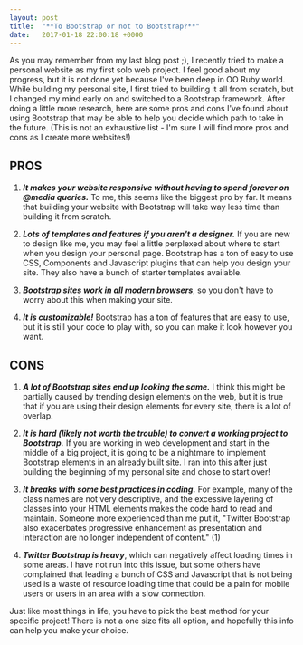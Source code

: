 ```yaml
---
layout: post
title:  "**To Bootstrap or not to Bootstrap?**"
date:   2017-01-18 22:00:18 +0000
---
```



As you may remember from my last blog post ;), I recently tried to make a personal website as my first solo web project. I feel good about my progress, but it is not done yet because I've been deep in OO Ruby world. While building my personal site, I first tried to building it all from scratch, but I changed my mind early on and switched to a Bootstrap framework. After doing a little more research, here are some pros and cons I've found about using Bootstrap that may be able to help you decide which path to take in the future. (This is not an exhaustive list - I'm sure I will find more pros and cons as I create more websites!)

## **PROS**

1) ***It makes your website responsive without having to spend forever on @media queries.*** To me, this seems like the biggest pro by far. It means that building your website with Bootstrap will take way less time than building it from scratch. 

2) ***Lots of templates and features if you aren't a designer.*** If you are new to design like me, you may feel a little perplexed about where to start when you design your personal page. Bootstrap has a ton of easy to use CSS, Components and Javascript plugins that can help you design your site. They also have a bunch of starter templates available. 

3) ***Bootstrap sites work in all modern browsers***, so you don't have to worry about this when making your site. 

4) ***It is customizable!*** Bootstrap has a ton of features that are easy to use, but it is still your code to play with, so you can make it look however you want. 


## **CONS**

1) ***A lot of Bootstrap sites end up looking the same.*** I think this might be partially caused by trending design elements on the web, but it is true that if you are using their design elements for every site, there is a lot of overlap. 

2) ***It is hard (likely not worth the trouble) to convert a working project to Bootstrap.*** If you are working in web development and start in the middle of a big project, it is going to be a nightmare to implement Bootstrap elements in an already built site. I ran into this after just building the beginning of my personal site and chose to start over!

3) ***It breaks with some best practices in coding.*** For example, many of the class names are not very descriptive, and the excessive layering of classes into your HTML elements makes the code hard to read and maintain. Someone more experienced than me put it, "Twitter Bootstrap also exacerbates progressive enhancement as presentation and interaction are no longer independent of content." (1)

4) ***Twitter Bootstrap is heavy***, which can negatively affect loading times in some areas. I have not run into this issue, but some others have complained that leading a bunch of CSS and Javascript that is not being used is a waste of resource loading time that could be a pain for mobile users or users in an area with a slow connection. 


Just like most things in life, you have to pick the best method for your specific project! There is not a one size fits all option, and hopefully this info can help you make your choice. 




